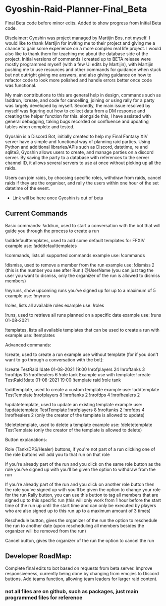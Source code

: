 # Gyoshin-Raid-Planner-Final_Beta
Final Beta code before minor edits. Added to show progress from Initial Beta code. 

Disclaimer: Gyoshin was project managed by Martijin Bos, not myself. I would like to thank Martijin for inviting me to their project and giving me a chance to gain some experience on a more complex real life project. I would also like to thank them for teaching me about the database side of the project. Initial versions of commands i created up to BETA release were mostly programmed myself (with a few UI edits by Martijin), with Martijin pushing me to use resources and other commands for guidance when stuck but not outright giving me answers, and also giving guidance on how to refactor code to look more polished and handle errors better once code was functional.

My main contributions to this are general help in design, commands such as !addrun, !create, and code for cancelling, joining or using rally for a party was largely developed by myself. Secondly, the main issue resolved by myself was figuring out how to collect data from a DM response and creating the helper function for this. alongside this, I have assisted with general debugging, taking bugs recorded on confluence and updating tables when complete and tested. 

Gyoshin is a Discord Bot, initially created to help my Final Fantasy XIV server have a simple and functional way of planning raid parties. Using Python and additional libraries/APIs such as Discord, datetime, re and sqlite3, Gyoshin allows users to create, and manage parties on a discord server. By saving the party to a database with references to the server channel ID, it allows several servers to use at once without picking up all the raids. 

Users can join raids, by choosing specific roles, withdraw from raids, cancel raids if they are the organiser, and rally the users within one hour of the set datetime of the event.


- Link will be here once Gyoshin is out of beta

## Current Commands
Basic commands:
!addrun, used to start a conversation with the bot that will guide you through the process to create a run

!adddefaulttemplates, used to add some default templates for FFXIV example use: !adddefaulttemplates

!commands, lists all supported commands example use: !commands

!dismiss, used to remove a member from the run example use: !dismiss 2 (this is the number you see after Run:) @UserName (you can just tag the user you want to dismiss, only the 
organizer of the run is allowed to dismiss members)

!myruns, show upcoming runs you've signed up for up to a maximum of 5 example use: !myruns

!roles, lists all available roles example use: !roles

!runs, used to retrieve all runs planned on a specific date example use: !runs 01-08-2021

!templates, lists all available templates that can be used to create a run with example use: !templates

Advanced commands:

!create, used to create a run example use without template (for if you don't want to go through a conversation with the bot):

!create TestRaid !date 01-08-2021 19:00 !nrofplayers 24 !nroftanks 3 !nrofdps 15 !nrofhealers 6 !role tank
Example use with template:
!create TestRaid !date 01-08-2021 19:00 !template raid !role tank

!addtemplate, used to create a custom template example use: !addtemplate TestTemplate !nrofplayers 8 !nroftanks 2 !nrofdps 4 !nrofhealers 2

!updatetemplate, used to update an existing template example use: !updatetemplate TestTemplate !nrofplayers 8 !nroftanks 2 !nrofdps 4 !nrofhealers 2 (only the creator of the template is allowed to update)

!deletetemplate, used to delete a template example use: !deletetemplate TestTemplate (only the creator of the template is allowed to delete)

Button explanations:

Role (Tank/DPS/Healer) buttons, if you're not part of a run clicking one of the role buttons will add you to that run on that role

If you're already part of the run and you click on the same role button as the role you've signed up with you'll be given the option to withdraw from the run

If you're already part of the run and you click on another role button then the role you've signed up with you'll be given the option to change your role for the run
Rally button, you can use this button to tag all members that are signed up to this specific run (this will only work from 1 hour before the start time of the run up until the start time and can only be executed by players who are also signed up to this run up to a maximum amount of 3 times)

Reschedule button, gives the organizer of the run the option to reschedule the run to another date (upon rescheduling all members besides the organizer will be removed from the run)

Cancel button, gives the organizer of the run the option to cancel the run

## Developer RoadMap:

Complete final edits to bot based on requests from beta server.
Improve responsiveness, currently being done by changing from emojies to Discord buttons.
Add teams function, allowing team leaders for larger raid content.

### not all files are on github, such as packages, just main programmed files for reference

